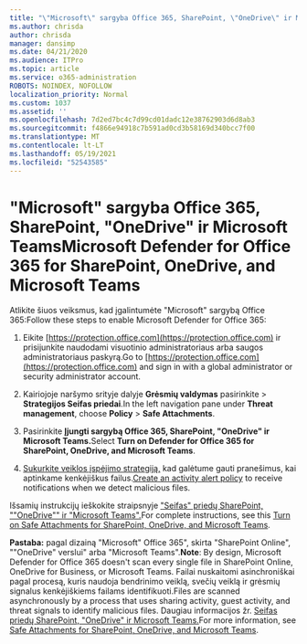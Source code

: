 ```yaml
---
title: "\"Microsoft\" sargyba Office 365, SharePoint, \"OneDrive\" ir Microsoft Teams"
ms.author: chrisda
author: chrisda
manager: dansimp
ms.date: 04/21/2020
ms.audience: ITPro
ms.topic: article
ms.service: o365-administration
ROBOTS: NOINDEX, NOFOLLOW
localization_priority: Normal
ms.custom: 1037
ms.assetid: ''
ms.openlocfilehash: 7d2ed7bc4c7d99cd01dadc12e38762903d6d8ab3
ms.sourcegitcommit: f4866e94918c7b591ad0cd3b58169d340bcc7f00
ms.translationtype: MT
ms.contentlocale: lt-LT
ms.lasthandoff: 05/19/2021
ms.locfileid: "52543585"
---
```

# <a name="microsoft-defender-for-office-365-for-sharepoint-onedrive-and-microsoft-teams"></a><span data-ttu-id="39de4-102">"Microsoft" sargyba Office 365, SharePoint, "OneDrive" ir Microsoft Teams</span><span class="sxs-lookup"><span data-stu-id="39de4-102">Microsoft Defender for Office 365 for SharePoint, OneDrive, and Microsoft Teams</span></span>

<span data-ttu-id="39de4-103">Atlikite šiuos veiksmus, kad įgalintumėte "Microsoft" sargybą Office 365:</span><span class="sxs-lookup"><span data-stu-id="39de4-103">Follow these steps to enable Microsoft Defender for Office 365:</span></span>

1. <span data-ttu-id="39de4-104">Eikite [https://protection.office.com](https://protection.office.com) ir prisijunkite naudodami visuotinio administratoriaus arba saugos administratoriaus paskyrą.</span><span class="sxs-lookup"><span data-stu-id="39de4-104">Go to [https://protection.office.com](https://protection.office.com) and sign in with a global administrator or security administrator account.</span></span>

2. <span data-ttu-id="39de4-105">Kairiojoje naršymo srityje dalyje **Grėsmių valdymas** pasirinkite  \> **Strategijos Seifas priedai**.</span><span class="sxs-lookup"><span data-stu-id="39de4-105">In the left navigation pane under **Threat management**, choose **Policy** \> **Safe Attachments**.</span></span>

3. <span data-ttu-id="39de4-106">Pasirinkite **Įjungti sargybą Office 365, SharePoint, "OneDrive" ir Microsoft Teams.**</span><span class="sxs-lookup"><span data-stu-id="39de4-106">Select **Turn on Defender for Office 365 for SharePoint, OneDrive, and Microsoft Teams**.</span></span>

4. <span data-ttu-id="39de4-107">[Sukurkite veiklos įspėjimo strategiją,](/microsoft-365/compliance/create-activity-alerts) kad galėtume gauti pranešimus, kai aptinkame kenkėjiškus failus.</span><span class="sxs-lookup"><span data-stu-id="39de4-107">[Create an activity alert policy](/microsoft-365/compliance/create-activity-alerts) to receive notifications when we detect malicious files.</span></span>

<span data-ttu-id="39de4-108">Išsamių instrukcijų ieškokite straipsnyje ["Seifas" priedų SharePoint, ""OneDrive"" ir "Microsoft Teams".](/microsoft-365/security/office-365-security/turn-on-atp-for-spo-odb-and-teams)</span><span class="sxs-lookup"><span data-stu-id="39de4-108">For complete instructions, see this [Turn on Safe Attachments for SharePoint, OneDrive, and Microsoft Teams](/microsoft-365/security/office-365-security/turn-on-atp-for-spo-odb-and-teams).</span></span>

<span data-ttu-id="39de4-109">**Pastaba:** pagal dizainą "Microsoft" Office 365", skirta "SharePoint Online", ""OneDrive" verslui" arba "Microsoft Teams".</span><span class="sxs-lookup"><span data-stu-id="39de4-109">**Note**: By design, Microsoft Defender for Office 365 doesn't scan every single file in SharePoint Online, OneDrive for Business, or Microsoft Teams.</span></span> <span data-ttu-id="39de4-110">Failai nuskaitomi asinchroniškai pagal procesą, kuris naudoja bendrinimo veiklą, svečių veiklą ir grėsmių signalus kenkėjiškiems failams identifikuoti.</span><span class="sxs-lookup"><span data-stu-id="39de4-110">Files are scanned asynchronously by a process that uses sharing activity, guest activity, and threat signals to identify malicious files.</span></span> <span data-ttu-id="39de4-111">Daugiau informacijos žr. [Seifas priedų SharePoint, "OneDrive" ir Microsoft Teams.](/microsoft-365/security/office-365-security/atp-for-spo-odb-and-teams)</span><span class="sxs-lookup"><span data-stu-id="39de4-111">For more information, see [Safe Attachments for SharePoint, OneDrive, and Microsoft Teams](/microsoft-365/security/office-365-security/atp-for-spo-odb-and-teams).</span></span>
